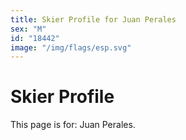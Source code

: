 ```yaml
---
title: Skier Profile for Juan Perales
sex: "M"
id: "18442"
image: "/img/flags/esp.svg" 
---
```


# Skier Profile

This page is for: Juan Perales.
    